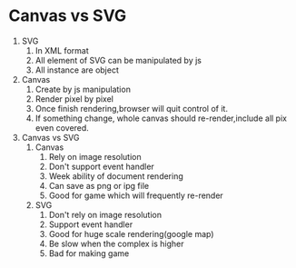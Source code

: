 # Canvas vs SVG
1. SVG
   1. In XML format
   2. All element of SVG can be manipulated by js
   3. All instance are object
2. Canvas
   1. Create by js manipulation
   2. Render pixel by pixel
   3. Once finish rendering,browser will quit control of it.
   4. If something change, whole canvas should re-render,include all pix even covered.
3. Canvas vs SVG
   1. Canvas
      1. Rely on image resolution
      2. Don't support event handler
      3. Week ability of document rendering
      4. Can save as png or ipg file
      5. Good for game which will frequently re-render
   2. SVG
      1. Don't rely on image resolution
      2. Support event handler
      3. Good for huge scale rendering(google map)
      4. Be slow when the complex is higher
      5. Bad for making game